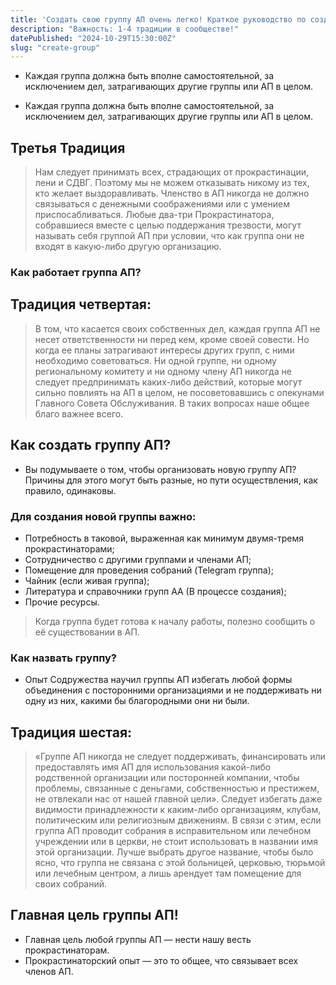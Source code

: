 ```yaml
---
title: 'Cоздать свою группу АП очень легко! Краткое руководство по созданию.'
description: "Важность: 1-4 традиции в сообществе!"
datePublished: "2024-10-29T15:30:00Z"
slug: "create-group"
---
```


- Каждая группа должна быть вполне самостоятельной, за исключением дел, затрагивающих другие группы или АП в целом.

- Каждая группа должна быть вполне самостоятельной, за исключением дел, затрагивающих другие группы или АП в целом.
## Третья Традиция
> Нам следует принимать всех, страдающих от прокрастинации, лени и СДВГ. Поэтому мы не можем отказывать никому из тех, кто желает выздоравливать. Членство в АП никогда не должно связываться с денежными соображениями или с умением приспосабливаться. Любые два-три Прокрастинатора, собравшиеся вместе с целью поддержания трезвости, могут называть себя группой АП при условии, что как группа они не входят в какую-либо другую организацию.
### Как работает группа АП?
## Традиция четвертая:
> В том, что касается своих собственных дел, каждая группа АП не несет ответственности ни перед кем, кроме своей совести. Но когда ее планы затрагивают интересы других групп, с ними необходимо советоваться. Ни одной группе, ни одному региональному комитету и ни одному члену АП никогда не следует предпринимать каких-либо действий, которые могут сильно повлиять на АП в целом, не посоветовавшись с опекунами Главного Совета Обслуживания. В таких вопросах наше общее благо важнее всего.
## Как создать группу АП?
- Вы подумываете о том, чтобы организовать новую группу АП? Причины для этого могут быть разные, но пути осуществления, как правило, одинаковы.

### Для создания новой группы важно:
- Потребность в таковой, выраженная как минимум двумя-тремя прокрастинаторами;
- Сотрудничество с другими группами и членами АП;
- Помещение для проведения собраний (Telegram группа);
- Чайник (если живая группа);
- Литература и справочники групп АА (В процессе создания);
- Прочие ресурсы.
> Когда группа будет готова к началу работы, полезно сообщить о её существовании в АП. 

### Как назвать группу?
- Опыт Содружества научил группы АП избегать любой формы объединения с посторонними организациями и не поддерживать ни одну из них, какими бы благородными они ни были.

## Традиция шестая:
> «Группе АП никогда не следует поддерживать, финансировать или предоставлять имя АП для использования какой-либо родственной организации или посторонней компании, чтобы проблемы, связанные с деньгами, собственностью и престижем, не отвлекали нас от нашей главной цели». Следует избегать даже видимости принадлежности к каким-либо организациям, клубам, политическим или религиозным движениям. В связи с этим, если группа АП проводит собрания в исправительном или лечебном учреждении или в церкви, не стоит использовать в названии имя этой организации. Лучше выбрать другое название, чтобы было ясно, что группа не связана с этой больницей, церковью, тюрьмой или лечебным центром, а лишь арендует там помещение для своих собраний.

## Главная цель группы АП!
- Главная цель любой группы АП — нести нашу весть прокрастинаторам.
- Прокрастинаторский опыт — это то общее, что связывает всех членов АП.